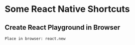 # Some React Native Shortcuts

## Create React Playground in Browser

    Place in browser: react.new
